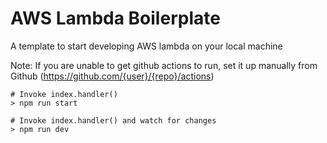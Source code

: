 # AWS Lambda Boilerplate
A template to start developing AWS lambda on your local machine


Note: If you are unable to get github actions to run, set it up manually from Github (https://github.com/{user}/{repo}/actions)


```console
# Invoke index.handler()
> npm run start 

# Invoke index.handler() and watch for changes
> npm run dev
```
